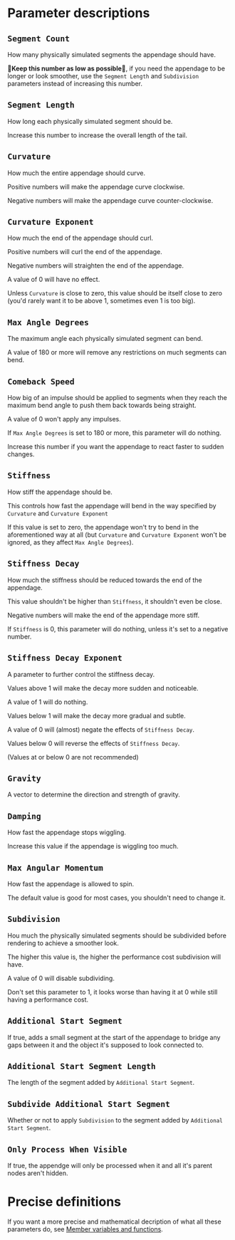 # Parameter descriptions
## `Segment Count`
How many physically simulated segments the appendage should have.

**🔴Keep this number as low as possible🔴**, if you need the appendage to be longer or look smoother, use the `Segment Length` and `Subdivision` parameters instead of increasing this number.

## `Segment Length`
How long each physically simulated segment should be.

Increase this number to increase the overall length of the tail.

## `Curvature`
How much the entire appendage should curve.

Positive numbers will make the appendage curve clockwise.

Negative numbers will make the appendage curve counter-clockwise.

## `Curvature Exponent`
How much the end of the appendage should curl.

Positive numbers will curl the end of the appendage.

Negative numbers will straighten the end of the appendage.

A value of 0 will have no effect.

Unless `Curvature` is close to zero, this value should be itself close to zero (you'd rarely want it to be above 1, sometimes even 1 is too big).

## `Max Angle Degrees`
The maximum angle each physically simulated segment can bend.

A value of 180 or more will remove any restrictions on much segments can bend.

## `Comeback Speed`
How big of an impulse should be applied to segments when they reach the maximum bend angle to push them back towards being straight.

A value of 0 won't apply any impulses.

If `Max Angle Degrees` is set to 180 or more, this parameter will do nothing.

Increase this number if you want the appendage to react faster to sudden changes.

## `Stiffness`
How stiff the appendage should be.

This controls how fast the appendage will bend in the way specified by `Curvature` and `Curvature Exponent`

If this value is set to zero, the appendage won't try to bend in the aforementioned way at all (but `Curvature` and `Curvature Exponent` won't be ignored, as they affect `Max Angle Degrees`).

## `Stiffness Decay`
How much the stiffness should be reduced towards the end of the appendage.

This value shouldn't be higher than `Stiffness`, it shouldn't even be close.

Negative numbers will make the end of the appendage more stiff.

If `Stiffness` is 0, this parameter will do nothing, unless it's set to a negative number.

## `Stiffness Decay Exponent`
A parameter to further control the stiffness decay.

Values above 1 will make the decay more sudden and noticeable.

A value of 1 will do nothing.

Values below 1 will make the decay more gradual and subtle.

A value of 0 will (almost) negate the effects of `Stiffness Decay`.

Values below 0 will reverse the effects of `Stiffness Decay`.

(Values at or below 0 are not recommended)

## `Gravity`
A vector to determine the direction and strength of gravity.

## `Damping`
How fast the appendage stops wiggling.

Increase this value if the appendage is wiggling too much.

## `Max Angular Momentum`
How fast the appendage is allowed to spin.

The default value is good for most cases, you shouldn't need to change it.

## `Subdivision`
Hou much the physically simulated segments should be subdivided before rendering to achieve a smoother look.

The higher this value is, the higher the performance cost subdivision will have.

A value of 0 will disable subdividing.

Don't set this parameter to 1, it looks worse than having it at 0 while still having a performance cost.

## `Additional Start Segment`
If true, adds a small segment at the start of the appendage to bridge any gaps between it and the object it's supposed to look connected to.

## `Additional Start Segment Length`
The length of the segment added by `Additional Start Segment`.

## `Subdivide Additional Start Segment`
Whether or not to apply `Subdivision` to the segment added by `Additional Start Segment`.

## `Only Process When Visible`
If true, the appendge will only be processed when it and all it's parent nodes aren't hidden.

# Precise definitions
If you want a more precise and mathematical decription of what all these parameters do, see [Member variables and functions](../docs/member_variables_and_functions.md).
